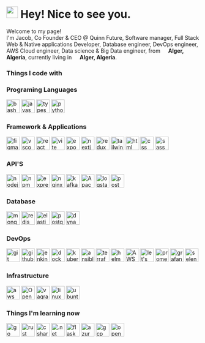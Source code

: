 <h1><img src="https://emojis.slackmojis.com/emojis/images/1531849430/4246/blob-sunglasses.gif?1531849430" width="30"/> Hey! Nice to see you.</h1>


<p>Welcome to my page! </br> I'm Jacob, Co Founder & CEO @ Quinn Future, Software manager, Full Stack Web & Native applications Developer, Database engineer, DevOps engineer, AWS Cloud engineer, Data science & Big Data engineer,  from <img src="https://cdn-icons-png.flaticon.com/512/9906/9906440.png" width="13"/> <b>Alger, Algeria</b>, currently living in <img src="https://cdn-icons-png.flaticon.com/512/9906/9906440.png" width="13"/> <b>Alger, Algeria</b>. </p>
<h3>Things I code with</h3>
<!-- <p>
  <img alt="React" src="https://img.shields.io/badge/-React-45b8d8?style=flat-square&logo=react&logoColor=white" />
  <img alt="Docker" src="https://img.shields.io/badge/-Docker-46a2f1?style=flat-square&logo=docker&logoColor=white" />
  <img alt="TypeScript" src="https://img.shields.io/badge/-TypeScript-007ACC?style=flat-square&logo=typescript&logoColor=white" />
  <img alt="redux" src="https://img.shields.io/badge/-Redux-764ABC?style=flat-square&logo=redux&logoColor=white" />
  <img alt="git" src="https://img.shields.io/badge/-Git-F05032?style=flat-square&logo=git&logoColor=white" />
  <img alt="npm" src="https://img.shields.io/badge/-NPM-CB3837?style=flat-square&logo=npm&logoColor=white" />
  <img alt="MongoDB" src="https://img.shields.io/badge/-MongoDB-13aa52?style=flat-square&logo=mongodb&logoColor=white" />
  <img alt="Nodejs" src="https://img.shields.io/badge/-Nodejs-43853d?style=flat-square&logo=Node.js&logoColor=white" />
</p>
 -->
<h3>Programing Languages</h3>
<p>
<!-- <a href="https://www.typescriptlang.org/" style="text-decoration: none" ></a> -->
<a  href="https://www.gnu.org/software/bash/" style="text-decoration: none"  >
<img alt="bash" src="https://skillicons.dev/icons?i=bash&theme=light" width="35" height="35"/> 
</a>
<a href="https://www.javascript.com/" style="text-decoration: none" >
<img alt="javascript" src="https://skillicons.dev/icons?i=javascript&theme=light" width="35" height="35"/> 
</a>
<a href="https://www.typescriptlang.org/" style="text-decoration: none" >
<img alt="typescript" src="https://skillicons.dev/icons?i=typescript&theme=light"  width="35" height="35"/> 
</a>
<a  href="https://www.python.org/" style="text-decoration: none" >
<img alt="python" src="https://skillicons.dev/icons?i=python&theme=light"  width="35" height="35"/> 
</a>
</p>
<h3>Framework & Applications</h3>
<p>
<!-- <a href="https://www.typescriptlang.org/" style="text-decoration: none" ></a> -->
<a href="https://www.figma.com/" style="text-decoration: none" >
<img alt="figma" src="https://skillicons.dev/icons?i=figma&theme=light"  width="35" height="35"/> 
</a>
<a href="https://code.visualstudio.com/" style="text-decoration: none" >
<img alt="vscode" src="https://skillicons.dev/icons?i=vscode&theme=light"  width="35" height="35"/> 
</a>
<a href="https://react.dev/" style="text-decoration: none" >
<img alt="react" src="https://skillicons.dev/icons?i=react&theme=light"  width="35" height="35"/> 
</a>
<a href="https://vitejs.dev/" style="text-decoration: none" >
<img alt="vite" src="https://skillicons.dev/icons?i=vite&theme=light"  width="35" height="35"/> 
</a>
<a href="https://expo.dev/" style="text-decoration: none" >
<img alt="expo" src="https://www.vectorlogo.zone/logos/expoio/expoio-icon.svg"  width="35" height="35"/> 
</a>
<a href="https://nextjs.org/" style="text-decoration: none" >
<img alt="nextjs" src="https://skillicons.dev/icons?i=nextjs&theme=light"  width="35" height="35"/> 
</a>
<a href="https://redux-toolkit.js.org/" style="text-decoration: none" >
<img alt="redux" src="https://skillicons.dev/icons?i=redux&theme=light"  width="35" height="35"/> 
</a>
<a href="https://tailwindcss.com/" style="text-decoration: none" >
<img alt="tailwind" src="https://skillicons.dev/icons?i=tailwindcss&theme=light" width="35" height="35"/> 
</a>
<a href="https://en.wikipedia.org/wiki/HTML" style="text-decoration: none" >
<img alt="html" src="https://skillicons.dev/icons?i=html&theme=light" width="35" height="35"/> 
</a>
<a href="https://en.wikipedia.org/wiki/CSS" style="text-decoration: none" >
<img alt="css" src="https://skillicons.dev/icons?i=css&theme=light" width="35" height="35"/> 
</a>
<a href="https://sass-lang.com/" style="text-decoration: none" >
<img alt="sass" src="https://skillicons.dev/icons?i=sass&theme=light"  width="35" height="35"/> 
</a>
</p>
<h3>API'S</h3>
<p>
<!-- <a href="https://www.typescriptlang.org/" style="text-decoration: none" ></a> -->
<a href="https://nodejs.org/" style="text-decoration: none" >
<img alt="nodejs" src="https://skillicons.dev/icons?i=nodejs&theme=light"  width="35" height="35"/> 
</a>
<a href="https://www.npmjs.com/" style="text-decoration: none" >
<img alt="npm" src="https://www.vectorlogo.zone/logos/npmjs/npmjs-ar21.svg"  width="35" height="35"/> 
</a>
<a href="https://expressjs.com/" style="text-decoration: none" >
<img alt="express" src="https://skillicons.dev/icons?i=expressjs&theme=light" width="35" height="35"/>
</a>
<a href="https://nginx.org/" style="text-decoration: none" >
<img alt="nginx" src="https://www.vectorlogo.zone/logos/nginx/nginx-icon.svg"  width="35" height="35"/> 
</a>
<a href="https://kafka.apache.org/" style="text-decoration: none" >
<img alt="kafka" src="https://skillicons.dev/icons?i=kafka&theme=light"  width="35" height="35"/> 
</a>
<a href="https://spark.apache.org/" style="text-decoration: none" >
<img alt="Apache Spark" src="https://www.vectorlogo.zone/logos/apache_spark/apache_spark-icon.svg"  width="35" height="35"/> 
</a>
<a href="https://www.elastic.co/logstash" style="text-decoration: none" >
<img alt="logstash" src="https://www.vectorlogo.zone/logos/elasticco_logstash/elasticco_logstash-icon.svg"  width="35" height="35"/>
</a>
<a href="https://www.postman.com/" style="text-decoration: none" >  
<img alt="postman" src="https://skillicons.dev/icons?i=postman&theme=light"  width="35" height="35"/> 
</a>
</p>
<h3>Database</h3>
<p>
<!-- <a href="https://www.typescriptlang.org/" style="text-decoration: none" ></a> -->
<a href="https://www.mongodb.com/" style="text-decoration: none" >  
<img alt="mongodb" src="https://skillicons.dev/icons?i=mongodb&theme=light" width="35" height="35"/> 
</a>
<a href="https://redis.io/" style="text-decoration: none" >
<img alt="redis" src="https://skillicons.dev/icons?i=redis&theme=light" width="35" height="35"/>   
</a>
<a href="https://www.elastic.co/" style="text-decoration: none" >  
<img alt="elasticsearch" src="https://www.vectorlogo.zone/logos/elastic/elastic-icon.svg"  width="35" height="35"/> 
</a>
<a href="https://www.postgresql.org/" style="text-decoration: none" >
<img alt="postgresql" src="https://skillicons.dev/icons?i=postgresql&theme=light"  width="35" height="35"/> 
</a>
<!-- <img alt="mysql" src="https://skillicons.dev/icons?i=mysql&theme=light"  width="35" height="35"/>  -->
<a href="https://aws.amazon.com/dynamodb/" style="text-decoration: none" >
<img alt="dynamodb" src="https://skillicons.dev/icons?i=dynamodb&theme=light"  width="35" height="35"/> 
</a>

</p>
<h3>DevOps</h3>
<p>
<!-- <a href="wwwwww://www.wwwwwww.wwwwww/" style="text-decoration: none" ></a> -->
<a href="https://git-scm.com/" style="text-decoration: none" >
<img alt="git" src="https://skillicons.dev/icons?i=git&theme=light"  width="35" height="35"/>
</a>
<a href="https://github.com/" style="text-decoration: none" >  
<img alt="github" src="https://skillicons.dev/icons?i=github&theme=light"  width="35" height="35"/>
</a>
<a href="https://www.jenkins.io/" style="text-decoration: none" >  
<img alt="jenkins" src="https://skillicons.dev/icons?i=jenkins&theme=light"  width="35" height="35"/> 
</a>
<a href="https://www.docker.com/" style="text-decoration: none" >  
<img alt="docker" src="https://skillicons.dev/icons?i=docker&theme=light"  width="35" height="35"/>
</a>
<a href="https://kubernetes.io/" style="text-decoration: none" >  
<img alt="kubernetes" src="https://skillicons.dev/icons?i=kubernetes&theme=light"  width="35" height="35"/> 
</a>
<a href="https://www.ansible.com/" style="text-decoration: none" >  
<img alt="ansible" src="https://skillicons.dev/icons?i=ansible&theme=light"  width="35" height="35"/> 
</a>
<a href="https://www.terraform.io/" style="text-decoration: none" >  
<img alt="terraform" src="https://www.vectorlogo.zone/logos/terraformio/terraformio-icon.svg"  width="35" height="35"/> 
</a>
<a href="https://helm.sh/" style="text-decoration: none" >  
<img alt="helm" src="https://www.vectorlogo.zone/logos/helmsh/helmsh-icon.svg" style="background-color: white" width="35" height="35"/> 
</a>
<a href="https://aws.amazon.com/eks/" style="text-decoration: none" >  
<img alt="AWS EKS" src="https://www.vectorlogo.zone/logos/amazon_eks/amazon_eks-icon.svg"  width="35" height="35"/> 
</a>
<a href="https://letsencrypt.org/" style="text-decoration: none" >  
<img alt="let's encrypt" src="https://www.vectorlogo.zone/logos/letsencrypt/letsencrypt-icon.svg"  width="35" height="35"/> 
</a>
<a href="https://prometheus.io/" style="text-decoration: none" >  
<img alt="prometheus" src="https://skillicons.dev/icons?i=prometheus&theme=light" width="35" height="35"/> 
</a>
<a href="https://grafana.com/" style="text-decoration: none" >  
<img alt="grafana" src="https://skillicons.dev/icons?i=grafana&theme=light" width="35" height="35"/> 
</a>
<a href="https://www.selenium.dev/" style="text-decoration: none" >  
<img alt="selenium" src="https://skillicons.dev/icons?i=selenium&theme=light" width="35" height="35"/> 
</a>
</p>
<h3>Infrastructure</h3>
<p>
<a href="https://aws.amazon.com/" style="text-decoration: none" >  
<img alt="aws" src="https://skillicons.dev/icons?i=aws&theme=light" width="35" height="35"/> 
</a>
<a href="https://www.openstack.org/" style="text-decoration: none" >  
<img alt="OpenStack" src="https://skillicons.dev/icons?i=openstack&theme=light" width="35" height="35"/> 
</a>
<a href="https://www.vagrantup.com/" style="text-decoration: none" >  
<img alt="vagrant" src="https://skillicons.dev/icons?i=v&theme=light"  width="35" height="35"/> 
</a>
<a href="https://www.linux.org/" style="text-decoration: none" >  
<img alt="linux" src="https://skillicons.dev/icons?i=linux&theme=light"  width="35" height="35"/> 
</a>
<a href="https://ubuntu.com/" style="text-decoration: none" >  
<img alt="ubuntu" src="https://www.vectorlogo.zone/logos/ubuntu/ubuntu-tile.svg"  width="35" height="35"/> 
</a>
</p>
<h3>Things I'm learning now</h3>
<p>
<!-- <a href="wwwwww://www.wwwwwww.wwwwww/" style="text-decoration: none" ></a> -->
<a href="https://go.dev/" style="text-decoration: none" >  
<img alt="go" src="https://skillicons.dev/icons?i=golang&theme=light"  width="35" height="35"/>
</a>
<a href="https://www.rust-lang.org/" style="text-decoration: none" >  
<img alt="rust" src="https://skillicons.dev/icons?i=rust&theme=light"  width="35" height="35"/>
</a>
<a href="https://dotnet.microsoft.com/en-us/languages/csharp" style="text-decoration: none" >  
<img alt="csharp" src="https://skillicons.dev/icons?i=cs&theme=light"  width="35" height="35"/> 
</a>
<a href="https://dotnet.microsoft.com/en-us/learn/dotnet/what-is-dotnet" style="text-decoration: none" >
<img alt=".net" src="https://skillicons.dev/icons?i=dotnet&theme=light"  width="35" height="35"/> 
</a>
<a href="https://flask.palletsprojects.com/" style="text-decoration: none" >  
<img alt="flask" src="https://skillicons.dev/icons?i=flask&theme=light"  width="35" height="35"/>  
</a>
<a href="https://azure.microsoft.com/en-us" style="text-decoration: none" >
<img alt="azur" src="https://skillicons.dev/icons?i=azure&theme=light"  width="35" height="35"/>  
</a>
<a href="https://cloud.google.com/gcp" style="text-decoration: none" >  
<img alt="gcp" src="https://skillicons.dev/icons?i=gcp&theme=light"  width="35" height="35"/>  
</a>
<a href="https://www.redhat.com/en/technologies/cloud-computing/openshift" style="text-decoration: none" >  
<img alt="openshift" src="https://skillicons.dev/icons?i=openshift&theme=light"  width="35" height="35"/>  
</a>
</p>


